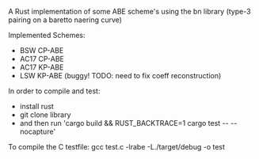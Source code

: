 A Rust implementation of some ABE scheme's using the bn library (type-3 pairing on a baretto naering curve)

Implemented Schemes:
- BSW CP-ABE
- AC17 CP-ABE
- AC17 KP-ABE
- LSW KP-ABE (buggy! TODO: need to fix coeff reconstruction)

In order to compile and test:
- install rust
- git clone library 
- and then run 'cargo build && RUST_BACKTRACE=1 cargo test -- --nocapture'

To compile the C testfile:
gcc test.c -lrabe -L./target/debug -o test
